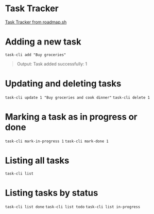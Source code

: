 # Task Tracker
[Task Tracker from roadmap.sh](https://roadmap.sh/projects/task-tracker)
# Adding a new task
`task-cli add "Buy groceries"`
> Output: Task added successfully: 1

# Updating and deleting tasks
`task-cli update 1 "Buy groceries and cook dinner"`
`task-cli delete 1`

# Marking a task as in progress or done
`task-cli mark-in-progress 1`
`task-cli mark-done 1`

# Listing all tasks
`task-cli list`

# Listing tasks by status
`task-cli list done`
`task-cli list todo`
`task-cli list in-progress`
